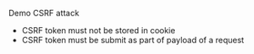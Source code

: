 Demo CSRF attack

- CSRF token must not be stored in cookie
- CSRF token must be submit as part of payload of a request
